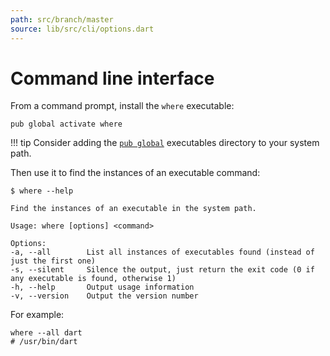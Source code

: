 ```yaml
---
path: src/branch/master
source: lib/src/cli/options.dart
---
```


# Command line interface
From a command prompt, install the `where` executable:

```shell
pub global activate where
```

!!! tip
    Consider adding the [`pub global`](https://dart.dev/tools/pub/cmd/pub-global) executables directory to your system path.

Then use it to find the instances of an executable command:

```shell
$ where --help

Find the instances of an executable in the system path.

Usage: where [options] <command>

Options:
-a, --all        List all instances of executables found (instead of just the first one)
-s, --silent     Silence the output, just return the exit code (0 if any executable is found, otherwise 1)
-h, --help       Output usage information
-v, --version    Output the version number
```

For example:

```shell
where --all dart
# /usr/bin/dart
```
